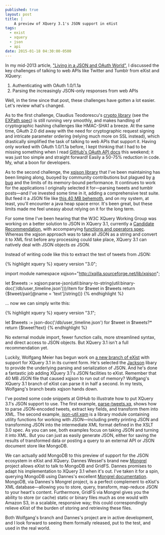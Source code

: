 ```yaml
---
published: true
layout: post
title: | 
    A preview of XQuery 3.1's JSON support in eXist
tags: 
  - exist
  - xquery
  - json
  - api
date: 2015-01-18 04:30:00-0500
---
```


In my mid-2013 article, ["Living in a JSON and OAuth World"](http://joewiz.org/2013/07/04/living-in-an-oauth-json-world/), I discussed the key challenges of talking to web APIs like Twitter and Tumblr from eXist and XQuery:

1. Authenticating with OAuth 1.0/1.1a
1. Parsing the increasingly JSON-only responses from web APIs

Well, in the time since that post, these challenges have gotten a lot easier. Let's review what's changed.

As to the first challenge, Claudius Teodorescu's [crypto library](http://exist-db.org/exist/apps/public-repo/packages/expath-crypto-exist-lib.html) (see the [EXPath spec](http://expath.org/spec/crypto)) is still running very smoothly, and makes handling of cryptographic hashing challenges like HMAC-SHA1 a breeze. At the same time, OAuth 2.0 did away with the need for cryptographic request signing and intricate parameter ordering (relying much more on SSL instead), which drastically simplified the task of talking to web APIs that support it. Having only worked with OAuth 1.0/1.1a before, I kept thinking that I had to be missing something when I read [GitHub's OAuth API docs](https://developer.github.com/v3/oauth/) this weekend; it was just too simple and straight forward!  Easily a 50-75% reduction in code. My, what a boon for developers.

As to the second challenge, the [xqjson library](https://github.com/joewiz/xqjson) that I've been maintaining has been limping along, buoyed by community contributions but plagued by [a bug](https://github.com/joewiz/xqjson/issues/14) and the limits of its memory-bound performance. It continues to work for the applications I originally selected it for—parsing tweets and tumblr posts—and I've invested some time in it, adding a comprehensive test suite. But feed it a JSON file like [this 40 MB behemoth](https://github.com/textcreationpartnership/Texts/blob/master/TCP.json), and on my system, at least, you'll encounter a java heap space error. It's been great, but these limits made me feel uneasy about relying on it for the long term.

For some time I've been hearing that the W3C XQuery Working Group was working on a better solution to JSON in XQuery 3.1, currently a [Candidate Recommendation](http://www.w3.org/TR/2014/CR-xquery-31-20141218/), with accompanying [functions and operators spec](http://www.w3.org/TR/xpath-functions-31/). Whereas the xqjson approach was to take all JSON as a string and convert it to XML first before any processing could take place, XQuery 3.1 can natively deal with JSON objects *as* JSON.

Instead of writing code like this to extract the text of tweets from JSON:

{% highlight xquery %}
xquery version "3.0";

import module namespace xqjson="http://xqilla.sourceforge.net/lib/xqjson";

let $tweets := xqjson:parse-json(util:binary-to-string(util:binary-doc('/db/user_timeline.json')))/item
for $tweet in $tweets
return
    <tweet-text>{$tweet/pair[@name = 'text']/string()}</tweet-text>
{% endhighlight %}

... now we can simply write this:

{% highlight xquery %}
xquery version "3.1";

let $tweets := json-doc('/db/user_timeline.json')
for $tweet in $tweets?*
return
    <tweet-text>{$tweet?text}</tweet-text>
{% endhighlight %}

No external module import, fewer function calls, more streamlined syntax, and direct access to JSON objects. But XQuery 3.1 isn't a full recommendation yet. 

Luckily, Wolfgang Meier has begun work on [a new branch of eXist](https://github.com/wolfgangmm/exist/commits/arrays) with support for XQuery 3.1 in its current form. He's selected the [Jackson](http://jackson.codehaus.org/) libary to provide the underlying parsing and serialization of JSON. And he's done a fantastic job adding XQuery 3.1's JSON facilities to eXist. Remember that 40 MB JSON file that caused xqjson to run out of memory?  Wolfgang's XQuery 3.1 branch of eXist can parse it in half a second. In my tests, Wolfgang's branch beats xqjson hands down.

I've posted some code snippets at GitHub to illustrate how to put XQuery 3.1's JSON support to use. The first example, [parse-tweets.xq](https://gist.github.com/joewiz/048489ac436966b17b40), shows how to parse JSON-encoded tweets, extract key fields, and transform them into XML. The second example, [json-util.xqm](https://gist.github.com/joewiz/d986da715facaad633db) is a library module containing utility functions for working with JSON—including pretty printing JSON and transforming JSON into the intermediate XML format defined in the XSLT 3.0 spec. As you can see, both examples focus on taking JSON and turning it into XML. But you can just as easily generate JSON, either for saving the results of transformed data or posting a query to an external API or JSON document store like MongoDB. 

We can actually add MongoDB to this preview of support for the JSON ecosystem in eXist and XQuery. Dannes Wessel's brand new [Mongrel](https://github.com/dizzzz/Mongrel) project allows eXist to talk to MongoDB and GridFS. Dannes promises to adapt his implementation to XQuery 3.1 when it's out. I've taken it for a spin, querying MongoDB using Dannes's excellent [Mongrel documentation](https://github.com/dizzzz/Mongrel/wiki/MongoDB-Examples). MongoDB, via Dannes's Mongrel project, is a perfect complement to eXist's XML database—allowing you to store, query, transform, map-reduce JSON to your heart's content. Furthermore, GridFS via Mongrel gives you the ability to store (or cache) static or binary files much as one would with Amazon S3, in a scalable, responsive way; this could correspondingly relieve eXist of the burden of storing and retrieving these files.

Both Wolfgang's branch and Dannes's project are in active development, and I look forward to seeing them formally released, put to the test, and used in the real world.